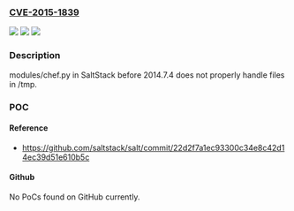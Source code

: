 ### [CVE-2015-1839](https://cve.mitre.org/cgi-bin/cvename.cgi?name=CVE-2015-1839)
![](https://img.shields.io/static/v1?label=Product&message=n%2Fa&color=blue)
![](https://img.shields.io/static/v1?label=Version&message=n%2Fa&color=blue)
![](https://img.shields.io/static/v1?label=Vulnerability&message=n%2Fa&color=brighgreen)

### Description

modules/chef.py in SaltStack before 2014.7.4 does not properly handle files in /tmp.

### POC

#### Reference
- https://github.com/saltstack/salt/commit/22d2f7a1ec93300c34e8c42d14ec39d51e610b5c

#### Github
No PoCs found on GitHub currently.

